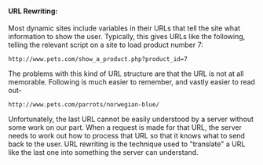 #### URL Rewriting:

Most dynamic sites include variables in their URLs that tell the site what information to show the user. Typically, this gives URLs like the following, telling the relevant script on a site to load product number 7:

```
http://www.pets.com/show_a_product.php?product_id=7
```
The problems with this kind of URL structure are that the URL is not at all memorable. Following is  much easier to remember, and vastly easier to read out-

```
http://www.pets.com/parrots/norwegian-blue/
```
Unfortunately, the last URL cannot be easily understood by a server without some work on our part. When a request is made for that URL, the server needs to work out how to process that URL so that it knows what to send back to the user. URL rewriting is the technique used to "translate" a URL like the last one into something the server can understand.



